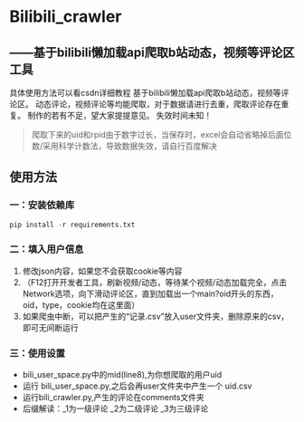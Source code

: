 # Bilibili_crawler 

## ——基于bilibili懒加载api爬取b站动态，视频等评论区工具

具体使用方法可以看csdn详细教程
基于bilibili懒加载api爬取b站动态，视频等评论区。
动态评论，视频评论等均能爬取，对于数据请进行去重，爬取评论存在重复。
制作的若有不足，望大家提提意见。
失效时间未知！

> 爬取下来的uid和rpid由于数字过长，当保存时，excel会自动省略掉后面位数/采用科学计数法，导致数据失效，请自行百度解决

## 使用方法

### 一：安装依赖库

```python
pip install -r requirements.txt
```

### 二：填入用户信息

1. 修改json内容，如果您不会获取cookie等内容  
2. （F12打开开发者工具，刷新视频/动态，等待某个视频/动态加载完全，点击Network选项，向下滑动评论区，直到加载出一个main?oid开头的东西，oid，type，cookie均在这里面）
3. 如果爬虫中断，可以把产生的“记录.csv”放入user文件夹，删除原来的csv，即可无间断运行

### 三：使用设置
- bili_user_space.py中的mid(line8),为你想爬取的用户uid  
- 运行 bili_user_space.py,之后会再user文件夹中产生一个 uid.csv
- 运行bili_crawler.py,产生的评论在comments文件夹  
- 后缀解读：_1为一级评论 _2为二级评论 _3为三级评论  
